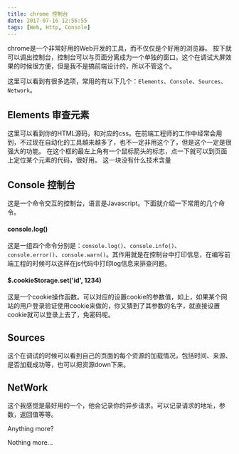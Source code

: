 ```yaml
---
title: chrome 控制台
date: 2017-07-16 12:56:55
tags: [Web, Http, Console]
---
```


chrome是一个非常好用的Web开发的工具，而不仅仅是个好用的浏览器。
按下<F12>就可以调出控制台，控制台可以与页面分离成为一个单独的窗口。这个在调试大屏效果的时候很方便，但是我不是搞前端设计的，所以不管这个。

这里可以看到有很多选项，常用的有以下几个：`Elements`、`Console`、`Sources`、`Network`。

## Elements 审查元素
这里可以看到你的HTML源码，和对应的css。在前端工程师的工作中经常会用到，不过现在自动化的工具越来越多了，也不一定非用这个了，但是这个一定是很强大的功能。
在这个框的最左上角有一个鼠标箭头的标志，点一下就可以到页面上定位某个元素的代码，很好用。
这一块没有什么技术含量
## Console 控制台
这是一个命令交互的控制台，语言是Javascript。下面就介绍一下常用的几个命令。

#### console.log()
这是一组四个命令分别是：`console.log()`、`console.info()`、`console.error()`、`console.warn()`。其作用就是在控制台中打印信息，在编写前端工程的时候可以这样在js代码中打印log信息来排查问题。

#### $.cookieStorage.set('id', 1234)
这是一个cookie操作函数。可以对应的设置cookie的参数值，如上，如果某个网站的用户登录验证使用cookie来做的，你又猜到了其参数的名字，就直接设置cookie就可以登录上去了，免密码呢。

## Sources
这个在调试的时候可以看到自己的页面的每个资源的加载情况，包括时间、来源、是否加载成功等，也可以把资源down下来。

## NetWork
这个我感觉是最好用的一个，他会记录你的异步请求。可以记录请求的地址，参数，返回值等等。

Anything more? 

Nothing more...
